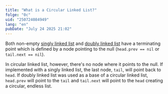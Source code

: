 ```yaml
---
title: "What is a Circular Linked List?"
folge: "0c"
uid: "250724084949"
lang: "en"
pubDate: "July 24 2025 21:02"
---
```


Both non-empty [singly linked list](/note/250721125422/) and [doubly linked list](/note/250722115213/) have a terminating point which is defined by a node pointing to the null (`head.prev == nil` or `tail.next == nil`).

In circular linked list, however, there's no node where it points to the null. If implemented with a singly linked list, the last node, `tail`, will point back to `head`. If doubly linked list was used as a base of a circular linked list, `head.prev` will point to the `tail` and `tail.next` will point to the `head` creating a circular, endless list.